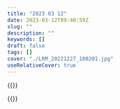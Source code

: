 ```yaml
---
title: "2023 03 12"
date: 2023-03-12T09:40:59Z
slug: ""
description: ""
keywords: []
draft: false
tags: []
cover: "./LRM_20221227_100201.jpg"
useRelativeCover: true
---
```


{{<zoomable-img src="./LRM_20221227_101005.jpg" alt="moment" position="center" >}}


{{<zoomable-img src="./LRM_20221227_102606.jpg" alt="moment" position="center" >}}
